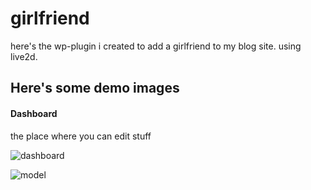 # girlfriend

here's the wp-plugin i created to add a girlfriend to my blog site. using live2d. 

## Here's some demo images

#### Dashboard 

the place where you can edit stuff

![dashboard](https://raw.githubusercontent.com/dasithsv/girlfriend/master/demo/dashboard.png) 


![model](https://raw.githubusercontent.com/dasithsv/girlfriend/master/demo/girl.png) 
